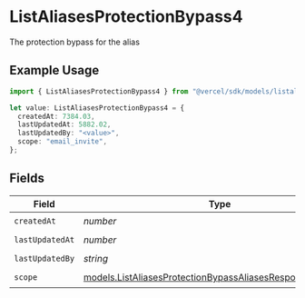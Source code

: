 # ListAliasesProtectionBypass4

The protection bypass for the alias

## Example Usage

```typescript
import { ListAliasesProtectionBypass4 } from "@vercel/sdk/models/listaliasesop.js";

let value: ListAliasesProtectionBypass4 = {
  createdAt: 7384.03,
  lastUpdatedAt: 5882.02,
  lastUpdatedBy: "<value>",
  scope: "email_invite",
};
```

## Fields

| Field                                                                                                                        | Type                                                                                                                         | Required                                                                                                                     | Description                                                                                                                  |
| ---------------------------------------------------------------------------------------------------------------------------- | ---------------------------------------------------------------------------------------------------------------------------- | ---------------------------------------------------------------------------------------------------------------------------- | ---------------------------------------------------------------------------------------------------------------------------- |
| `createdAt`                                                                                                                  | *number*                                                                                                                     | :heavy_check_mark:                                                                                                           | N/A                                                                                                                          |
| `lastUpdatedAt`                                                                                                              | *number*                                                                                                                     | :heavy_check_mark:                                                                                                           | N/A                                                                                                                          |
| `lastUpdatedBy`                                                                                                              | *string*                                                                                                                     | :heavy_check_mark:                                                                                                           | N/A                                                                                                                          |
| `scope`                                                                                                                      | [models.ListAliasesProtectionBypassAliasesResponse200Scope](../models/listaliasesprotectionbypassaliasesresponse200scope.md) | :heavy_check_mark:                                                                                                           | N/A                                                                                                                          |
